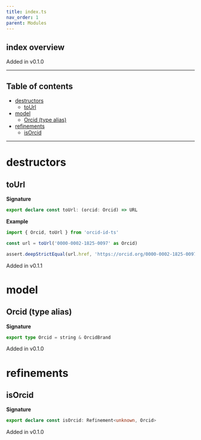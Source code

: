 ```yaml
---
title: index.ts
nav_order: 1
parent: Modules
---
```


## index overview

Added in v0.1.0

---

<h2 class="text-delta">Table of contents</h2>

- [destructors](#destructors)
  - [toUrl](#tourl)
- [model](#model)
  - [Orcid (type alias)](#orcid-type-alias)
- [refinements](#refinements)
  - [isOrcid](#isorcid)

---

# destructors

## toUrl

**Signature**

```ts
export declare const toUrl: (orcid: Orcid) => URL
```

**Example**

```ts
import { Orcid, toUrl } from 'orcid-id-ts'

const url = toUrl('0000-0002-1825-0097' as Orcid)

assert.deepStrictEqual(url.href, 'https://orcid.org/0000-0002-1825-0097')
```

Added in v0.1.1

# model

## Orcid (type alias)

**Signature**

```ts
export type Orcid = string & OrcidBrand
```

Added in v0.1.0

# refinements

## isOrcid

**Signature**

```ts
export declare const isOrcid: Refinement<unknown, Orcid>
```

Added in v0.1.0
